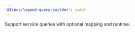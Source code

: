 ```yaml
---
'@finos/legend-query-builder': patch
---
```


Support service queries with optional mapping and runtime.
